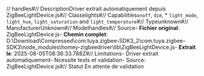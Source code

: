 // handles#// DescriptionDriver extrait automatiquement depuis ZigBeeLightDevice.js#// Classelights#// Capabilities`onoff`, `dim`, * `light_mode`, `light_hue`, `light_saturation` and `light_temperature`#// Typeunknown#// ManufacturerUnknown#// Modelhandles#// Source- **Fichier original**: ZigBeeLightDevice.js- **Chemin complet**: D:\Download\Compressed\com.tuya.zigbee-SDK3_2\com.tuya.zigbee-SDK3\node_modules\homey-zigbeedriver\lib\ZigBeeLightDevice.js- **Extrait le**: 2025-08-05T08:36:33.788Z#// Limitations- Driver extrait automatiquement- Ncessite tests et validation- Source: ZigBeeLightDevice.js#// Statut En attente de validation